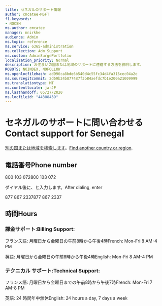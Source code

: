 ```yaml
---
title: セネガルのサポート情報
author: cmcatee-MSFT
f1.keywords:
- NOCSH
ms.author: cmcatee
manager: mnirkhe
audience: Admin
ms.topic: reference
ms.service: o365-administration
ms.collection: Adm_Support
ms.custom: AdminSurgePortfolio
localization_priority: Normal
description: お住まいの国または地域のサポートに連絡する方法を説明します。
ROBOTS: NOINDEX, NOFOLLOW
ms.openlocfilehash: ad996ca8bde6b540d4c55fc34d4fa315cec04a2c
ms.sourcegitcommit: 2d59b24b877487f3b84aefdc7b1e200a21009999
ms.translationtype: MT
ms.contentlocale: ja-JP
ms.lasthandoff: 05/27/2020
ms.locfileid: "44388439"
---
```

# <a name="contact-support-for-senegal"></a><span data-ttu-id="eeb1b-103">セネガルのサポートに問い合わせる</span><span class="sxs-lookup"><span data-stu-id="eeb1b-103">Contact support for Senegal</span></span>

<span data-ttu-id="eeb1b-104">[別の国または地域を検索します](../contact-support-for-business-products.md)。</span><span class="sxs-lookup"><span data-stu-id="eeb1b-104">[Find another country or region](../contact-support-for-business-products.md).</span></span>

## <a name="phone-number"></a><span data-ttu-id="eeb1b-105">電話番号</span><span class="sxs-lookup"><span data-stu-id="eeb1b-105">Phone number</span></span>
<span data-ttu-id="eeb1b-106">800 103 072</span><span class="sxs-lookup"><span data-stu-id="eeb1b-106">800 103 072</span></span>

<span data-ttu-id="eeb1b-107">ダイヤル後に、と入力します。</span><span class="sxs-lookup"><span data-stu-id="eeb1b-107">After dialing, enter</span></span>

<span data-ttu-id="eeb1b-108">877 867 2337</span><span class="sxs-lookup"><span data-stu-id="eeb1b-108">877 867 2337</span></span>

## <a name="hours"></a><span data-ttu-id="eeb1b-109">時間</span><span class="sxs-lookup"><span data-stu-id="eeb1b-109">Hours</span></span>
### <a name="billing-support"></a><span data-ttu-id="eeb1b-110">課金サポート:</span><span class="sxs-lookup"><span data-stu-id="eeb1b-110">Billing Support:</span></span>

<span data-ttu-id="eeb1b-111">フランス語: 月曜日から金曜日の午前8時から午後4時</span><span class="sxs-lookup"><span data-stu-id="eeb1b-111">French: Mon-Fri 8 AM-4 PM</span></span>

<span data-ttu-id="eeb1b-112">英語: 月曜日から金曜日の午前8時から午後4時</span><span class="sxs-lookup"><span data-stu-id="eeb1b-112">English: Mon-Fri 8 AM-4 PM</span></span>

### <a name="technical-support"></a><span data-ttu-id="eeb1b-113">テクニカル サポート:</span><span class="sxs-lookup"><span data-stu-id="eeb1b-113">Technical Support:</span></span>

<span data-ttu-id="eeb1b-114">フランス語: 月曜日から金曜日までの午前8時から午後7時</span><span class="sxs-lookup"><span data-stu-id="eeb1b-114">French: Mon-Fri 7 AM-8 PM</span></span>

<span data-ttu-id="eeb1b-115">英語: 24 時間年中無休</span><span class="sxs-lookup"><span data-stu-id="eeb1b-115">English: 24 hours a day, 7 days a week</span></span>
